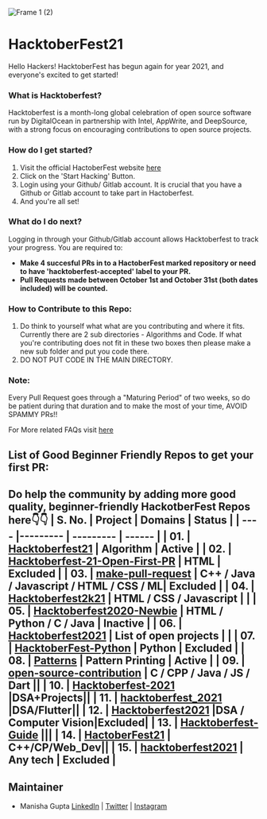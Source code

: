 ![Frame 1 (2)](https://user-images.githubusercontent.com/55616388/135486681-adf5d5e7-d03c-4352-8e0c-d33ca1bee931.jpg)


# HacktoberFest21

Hello Hackers! 
HacktoberFest has begun again for year 2021, and everyone's excited to get started!


### What is Hacktoberfest?
Hacktoberfest is a month-long global celebration of open source software run by DigitalOcean in partnership with Intel, AppWrite, and DeepSource, with a strong focus on encouraging contributions to open source projects.

### How do I get started?
1. Visit the official HactoberFest website [here](https://hacktoberfest.digitalocean.com/)
2. Click on the 'Start Hacking' Button.
3. Login using your Github/ Gitlab account. It is crucial that you have a Github or Gitlab account to take part in Hactoberfest.
4. And you're all set!

### What do I do next?
Logging in through your Github/Gitlab account allows Hacktoberfest to track your progress.
You are required to:
- **Make 4 succesful PRs in to a HactoberFest marked repository or need to have 'hacktoberfest-accepted' label to your PR.**
- **Pull Requests made between October 1st and October 31st (both dates included) will be counted.**

### How to Contribute to this Repo:
1. Do think to yourself what what are you contributing and where it fits. Currently there are 2 sub directories - Algorithms and Code. If what you're contributing does not fit in these two boxes then please make a new sub folder and put you code there.
2. DO NOT PUT CODE IN THE MAIN DIRECTORY.

### Note:
Every Pull Request goes through a "Maturing Period" of two weeks, so do be patient during that duration and to make the most of your time, AVOID SPAMMY PRs!!

For More related FAQs visit [here](https://hacktoberfest.digitalocean.com/faq)

## List of Good Beginner Friendly Repos to get your first PR:
Do help the community by adding more **good quality, beginner-friendly** HackotberFest Repos here👇👇
| S. No. | Project | Domains | Status |
| ---- |--------- | --------- | ------ |
| 01. | [Hacktoberfest21](https://github.com/manisha069/HacktoberFest21) | Algorithm | Active |
| 02. | [Hacktoberfest-21-Open-First-PR](https://github.com/iamdevvalecha/Hacktoberfest-21-Open-First-PR) | HTML | Excluded |
| 03. | [make-pull-request](https://github.com/twowaits/make-pull-request) | C++ / Java / Javascript / HTML / CSS / ML| Excluded |
| 04. | [Hacktoberfest2k21](https://github.com/fineanmol/Hacktoberfest2k21) | HTML / CSS / Javascript |  |
| 05. | [Hacktoberfest2020-Newbie](https://github.com/sahanihit/Hacktoberfest2020-Newbie) | HTML / Python / C / Java | Inactive |
| 06. | [Hacktoberfest2021](https://github.com/vinitshahdeo/Hacktoberfest2021/blob/main/explore/PROJECTS.md) | List of open projects | |
| 07. | [HacktoberFest-Python](https://github.com/hctnm1/HacktoberFest-Python) | Python | Excluded |
| 08. | [Patterns](https://github.com/hhhrrrttt222111/Patterns) | Pattern Printing | Active |
| 09. | [open-source-contribution](https://github.com/Shubhamrawat5/open-source-contribution) | C / CPP / Java / JS / Dart ||
| 10. | [Hacktoberfest-2021](https://github.com/vijaygupta18/Hacktoberfest-2021) |DSA+Projects||
| 11. | [hacktoberfest_2021](https://github.com/viralvaghela/hacktoberfest_2021) |DSA/Flutter||
| 12. | [Hacktoberfest2021](https://github.com/Sangwan5688/Hacktoberfest2021) |DSA / Computer Vision|Excluded|
| 13. | [Hacktoberfest-Guide](https://github.com/avinash201199/Hacktoberfest-Guide) |||
| 14. | [HactoberFest21](https://github.com/sudip-mondal-2002/HactoberFest21) | C++/CP/Web_Dev||
| 15. | [hacktoberfest2021](https://github.com/open-for-everyone/hacktoberfest2021) | Any tech | Excluded |
---
## Maintainer
- Manisha Gupta [LinkedIn](https://www.linkedin.com/in/manisha-gupta-here/) | [Twitter](https://twitter.com/manishawho) | [Instagram](https://www.instagram.com/manisha_gupta_here/)

